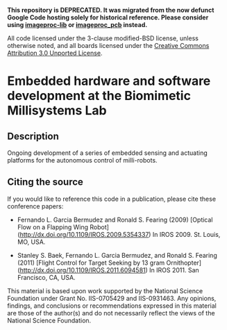 __This repository is DEPRECATED. It was migrated from the now defunct
Google Code hosting solely for historical reference. Please consider using
[imageproc-lib](https://github.com/biomimetics/imageproc-lib) or
[imageproc_pcb](https://github.com/biomimetics/imageproc_pcb) instead.__

All code licensed under the 3-clause modified-BSD license, unless otherwise
noted, and all boards licensed under the [Creative Commons Attribution 3.0
Unported License](http://creativecommons.org/licenses/by/3.0/).

Embedded hardware and software development at the Biomimetic Millisystems Lab
=============================================================================

Description
-----------
Ongoing development of a series of embedded sensing and actuating platforms
for the autonomous control of milli-robots.

Citing the source
-----------------
If you would like to reference this code in a publication, please cite
these conference papers:

- Fernando L. Garcia Bermudez and Ronald S. Fearing (2009)
  [Optical Flow on a Flapping Wing Robot]
  (http://dx.doi.org/10.1109/IROS.2009.5354337)
  In IROS 2009. St. Louis, MO, USA.

- Stanley S. Baek, Fernando L. Garcia Bermudez, and Ronald S. Fearing (2011)
  [Flight Control for Target Seeking by 13 gram Ornithopter]
   (http://dx.doi.org/10.1109/IROS.2011.6094581)
  In IROS 2011. San Francisco, CA, USA.

This material is based upon work supported by the National Science
Foundation under Grant No. IIS-0705429 and IIS-0931463. Any opinions,
findings, and conclusions or recommendations expressed in this material
are those of the author(s) and do not necessarily reflect the views of
the National Science Foundation.
